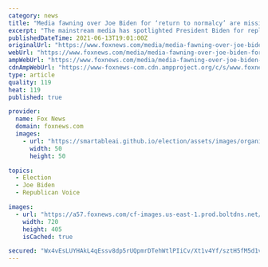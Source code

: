 ```yaml
---
category: news
title: "Media fawning over Joe Biden for ‘return to normalcy’ are missing 'destabilizing effects': Ben Domenech"
excerpt: "The mainstream media has spotlighted President Biden for replacing Trump, The Federalist founder Ben Domenech argued on \"Media Buzz.\""
publishedDateTime: 2021-06-13T19:01:00Z
originalUrl: "https://www.foxnews.com/media/media-fawning-over-joe-biden-for-return-to-normalcy-from-trump-years-ben-domenech"
webUrl: "https://www.foxnews.com/media/media-fawning-over-joe-biden-for-return-to-normalcy-from-trump-years-ben-domenech"
ampWebUrl: "https://www.foxnews.com/media/media-fawning-over-joe-biden-for-return-to-normalcy-from-trump-years-ben-domenech.amp"
cdnAmpWebUrl: "https://www-foxnews-com.cdn.ampproject.org/c/s/www.foxnews.com/media/media-fawning-over-joe-biden-for-return-to-normalcy-from-trump-years-ben-domenech.amp"
type: article
quality: 119
heat: 119
published: true

provider:
  name: Fox News
  domain: foxnews.com
  images:
    - url: "https://smartableai.github.io/election/assets/images/organizations/foxnews.com-50x50.jpg"
      width: 50
      height: 50

topics:
  - Election
  - Joe Biden
  - Republican Voice

images:
  - url: "https://a57.foxnews.com/cf-images.us-east-1.prod.boltdns.net/v1/static/694940094001/2411cae0-9c18-4a55-abf0-2cae2c64bb7d/a9cabb4f-5ce4-40c3-84ca-8a10a3d1e0ba/1280x720/match/720/405/image.jpg?ve=1&tl=1"
    width: 720
    height: 405
    isCached: true

secured: "Wx4vEsLUYHAkL4qEssv8dp5rUQpmrDTehWtlPIiCv/Xt1v4Yf/sztH5fM5d1v5YX3eX3izEuZWupdXoiExf8Rfram7icEdA8T/Op4AH6HtO2AHvLjdwHGxJhy6l1w3x5WlreqHxWxyA8Nt2kxQhAziL/q4tIgKoQYQG+YAslzFRlPS45SCLz5dQMOEaLo7NqIhIgyUJgr3kkvdVAq8ZiXnbvNHbzKGnBMPMXCaI/aKGCh8S89o+XKCH1DrtGCEL334nzKCTWeiwvljfOqdeSQ/qPABorM8tTIXPHS3efSE38SLECzgGMK/aH9SUo6xb+pQBKr7finzvHsqhYlly/ILSU6lAYesIIN7H/dGDuPJA=;eHC3rQJeor3TWgIAtQMfrg=="
---
```


